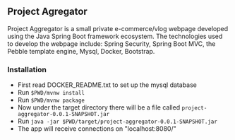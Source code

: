 ## Project Agregator
Project Aggregator is a small private e-commerce/vlog webpage developed using the Java Spring Boot framework ecosystem.
The technologies used to develop the webpage include: Spring Security, Spring Boot MVC, the Pebble template engine, Mysql, Docker, 
Bootstrap.
### Installation
- First read DOCKER_README.txt to set up the mysql database
- Run `$PWD/mvnw install`
- Run `$PWD/mvnw package`
- Now under the target directory there will be a file called `project-aggregator-0.0.1-SNAPSHOT.jar`
- Run `java -jar $PWD/target/project-aggregator-0.0.1-SNAPSHOT.jar`
- The app will receive connections on "localhost:8080/"
